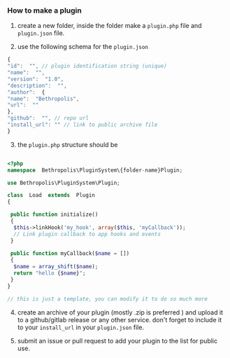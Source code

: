 ### How to make a plugin

 1. create a new folder, inside the folder make a `plugin.php` file and `plugin.json` file.
 
 2. use the following schema for the `plugin.json` 
 ```js
 {
"id":  "", // plugin identification string (unique)
"name":  "",
"version":  "1.0",
"description":  "",
"author":  {
"name":  "Bethropolis",
"url":  ""
},
"github":  "", // repo url
"install_url": "" // link to public archive file
}
 ```

3. the `plugin.php` structure should be
```php

<?php
namespace  Bethropolis\PluginSystem\{folder-name}Plugin;

use Bethropolis\PluginSystem\Plugin;

class  Load  extends  Plugin
{

 public function initialize()
 {
  $this->linkHook('my_hook', array($this, 'myCallback'));
  // Link plugin callback to app hooks and events
 }
    
 public function myCallback($name = [])
 {
  $name = array_shift($name);
  return "hello {$name}";
 }
}

// this is just a template, you can modify it to do so much more


```

4. create an archive of your plugin (mostly .zip is preferred ) and upload it to a github/gitlab release or any other service. don't forget to include it to your `install_url` in your `plugin.json` file.

5. submit an issue or pull request to add your plugin to the list for public use.
